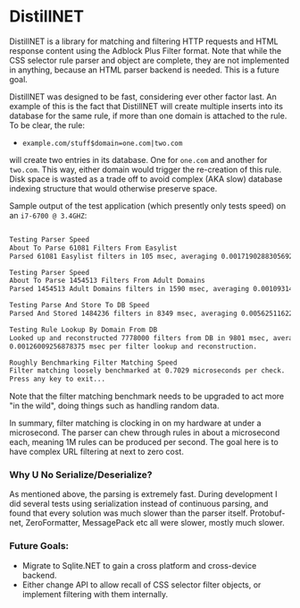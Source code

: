 # DistillNET
DistillNET is a library for matching and filtering HTTP requests and HTML response content using the Adblock Plus Filter format. Note that while the CSS selector rule parser and object are complete, they are not implemented in anything, because an HTML parser backend is needed. This is a future goal.

DistillNET was designed to be fast, considering ever other factor last. An example of this is the fact that DistillNET will create multiple inserts into its database for the same rule, if more than one domain is attached to the rule. To be clear, the rule:

 - `example.com/stuff$domain=one.com|two.com` 

will create two entries in its database. One for `one.com` and another for `two.com`. This way, either domain would trigger the re-creation of this rule. Disk space is wasted as a trade off to avoid complex (AKA slow) database indexing structure that would otherwise preserve space.

Sample output of the test application (which presently only tests speed) on an `i7-6700 @ 3.4GHZ`:  

```bash

Testing Parser Speed
About To Parse 61081 Filters From Easylist
Parsed 61081 Easylist filters in 105 msec, averaging 0.00171902883056924 msec per filter.

Testing Parser Speed
About To Parse 1454513 Filters From Adult Domains
Parsed 1454513 Adult Domains filters in 1590 msec, averaging 0.00109314939089578 msec per filter.

Testing Parse And Store To DB Speed
Parsed And Stored 1484236 filters in 8349 msec, averaging 0.00562511622140953 msec per filter.

Testing Rule Lookup By Domain From DB
Looked up and reconstructed 7778000 filters from DB in 9801 msec, averaging 9.801 msec per lookup and 
0.00126009256878375 msec per filter lookup and reconstruction.

Roughly Benchmarking Filter Matching Speed
Filter matching loosely benchmarked at 0.7029 microseconds per check.
Press any key to exit...

```

Note that the filter matching benchmark needs to be upgraded to act more "in the wild", doing things such as handling random data. 

In summary, filter matching is clocking in on my hardware at under a microsecond. The parser can chew through rules in about a microsecond each, meaning 1M rules can be produced per second. The goal here is to have complex URL filtering at next to zero cost.

### Why U No Serialize/Deserialize?
As mentioned above, the parsing is extremely fast. During development I did several tests using serialization instead of continuous parsing, and found that every solution was much slower than the parser itself. Protobuf-net, ZeroFormatter, MessagePack etc all were slower, mostly much slower.

### Future Goals:
 - Migrate to Sqlite.NET to gain a cross platform and cross-device backend.  
 - Either change API to allow recall of CSS selector filter objects, or implement filtering with them internally.
